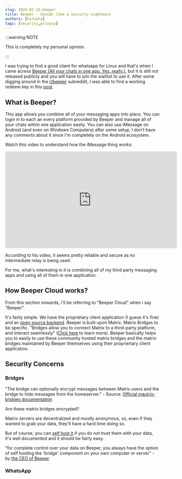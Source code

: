 ```yaml
---
slug: 2024-02-15-beeper
title: Beeper - Sounds like a secuirty nightmare
authors: [hirusha]
tags: [security,privacy]
---
```


:::warning NOTE

This is completely my personal opinion.

:::

I was trying to find a good client for whatsapp for Linux and that's when I came acress [Beeper (All your chats in one app. Yes, really.)](https://www.beeper.com/), but it is still not released publicly and you will have to join the waitlist to use it. After some digging around in the [r/beeper](https://www.reddit.com/r/beeper/) subreddit, I was able to find a working redeem key in this [post](https://www.reddit.com/r/beeper/comments/18ep74x/beeper_cloud_referrals_thread/). 

## What is Beeper?

This app allows you combine all of your messaging apps into place. You can login in to each an every platform provided by Beeper and manage all of your chats within one application easily. You can also use iMessage on Android (and even on Windows Computers) after some setup, I don't have any comments about it since I'm completely on the Android ecosystem.

Watch this video to understand how the iMessage thing works:

<iframe width="560" height="315" src="https://www.youtube.com/embed/S24TDRxEna4?si=lkXB06hKlz4M25qJ" title="YouTube video player" frameborder="0" allow="accelerometer; autoplay; clipboard-write; encrypted-media; gyroscope; picture-in-picture; web-share" allowfullscreen></iframe>

According to his video, it seems pretty reliable and secure as no intermediate relay is being used.

For me, what's interesting in it is combining all of my third party messaging apps and using all of them in one application.

## How Beeper Cloud works?

From this section onwards, i'll be referring to "Beeper Cloud" when i say "Beeper".

It's fairly simple. We have the proprietary client application (I guess it's fine) and an [open source backend](https://github.com/beeper). Beeper is built upon Matrix. Matrix Bridges to be specific. "Bridges allow you to connect Matrix to a third-party platform, and interact seamlessly" ([Click here](https://matrix.org/ecosystem/bridges/) to learn more). Beeper basically helps you to easily to use these community hosted matrix bridges and the matrix bridges maintained by Beeper themselves using their propriertary client application.

## Security Concerns

### Bridges

"The bridge can optionally encrypt messages between Matrix users and the bridge to hide messages from the homeserver." - Source: [Official mautrix-bridges documentation](https://docs.mau.fi/bridges/general/end-to-bridge-encryption.html)

Are these matrix bridges encrypted?

Matrix servers are decentralized and mostly anonymous, so, even if they wanted to grab your data, they'll have a hard time doing so.

But of course, you can [self host it](https://github.com/beeper/bridge-manager) if you do not trust them with your data, it's well documented and it should be fairly easy.

"for complete control over your data on Beeper, you always have the option of self hosting the 'bridge' component on your own computer or server" - by [the CEO of Beeper](https://www.reddit.com/r/beeper/comments/14nmt5c/data_security/) 


### WhatsApp






